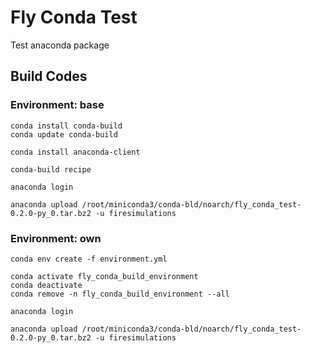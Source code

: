 # Fly Conda Test

Test anaconda package

## Build Codes

### Environment: base

```shell
conda install conda-build
conda update conda-build

conda install anaconda-client

conda-build recipe

anaconda login

anaconda upload /root/miniconda3/conda-bld/noarch/fly_conda_test-0.2.0-py_0.tar.bz2 -u firesimulations
```

### Environment: own

```shell
conda env create -f environment.yml

conda activate fly_conda_build_environment
conda deactivate
conda remove -n fly_conda_build_environment --all

anaconda login

anaconda upload /root/miniconda3/conda-bld/noarch/fly_conda_test-0.2.0-py_0.tar.bz2 -u firesimulations
```

